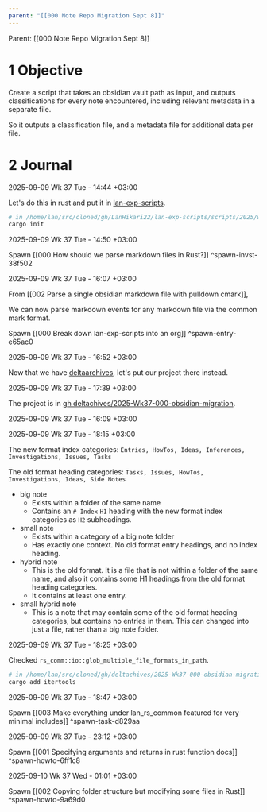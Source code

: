 ```yaml
---
parent: "[[000 Note Repo Migration Sept 8]]"
---
```

Parent: [[000 Note Repo Migration Sept 8]]

# 1 Objective

Create a script that takes an obsidian vault path as input, and outputs classifications for every note encountered, including relevant metadata in a separate file. 

So it outputs a classification file, and a metadata file for additional data per file.

# 2 Journal

2025-09-09 Wk 37 Tue - 14:44 +03:00

Let's do this in rust and put it in [lan-exp-scripts](https://github.com/LanHikari22/lan-exp-scripts).

```sh
# in /home/lan/src/cloned/gh/LanHikari22/lan-exp-scripts/scripts/2025/weekly/Wk37-000-obsidian-vault-migration-rs/migration_rs
cargo init
```

2025-09-09 Wk 37 Tue - 14:50 +03:00

Spawn [[000 How should we parse markdown files in Rust?]] ^spawn-invst-38f502

2025-09-09 Wk 37 Tue - 16:07 +03:00

From [[002 Parse a single obsidian markdown file with pulldown cmark]],

We can now parse markdown events for any markdown file via the common mark format.

Spawn [[000 Break down lan-exp-scripts into an org]] ^spawn-entry-e65ac0

2025-09-09 Wk 37 Tue - 16:52 +03:00

Now that we have [deltaarchives](https://github.com/deltachives), let's put our project there instead.

2025-09-09 Wk 37 Tue - 17:39 +03:00

The project is in [gh deltachives/2025-Wk37-000-obsidian-migration](https://github.com/deltachives/2025-Wk37-000-obsidian-migration).

2025-09-09 Wk 37 Tue - 16:09 +03:00

2025-09-09 Wk 37 Tue - 18:15 +03:00

The new format index categories: `Entries, HowTos, Ideas, Inferences, Investigations, Issues, Tasks`

The old format heading categories: `Tasks, Issues, HowTos, Investigations, Ideas, Side Notes`

- big note
	- Exists within a folder of the same name
	- Contains an `# Index` `H1` heading with the new format index categories as `H2` subheadings.
- small note
	- Exists within a category of a big note folder
	- Has exactly one context. No old format entry headings, and no Index heading.
- hybrid note
	- This is the old format. It is a file that is not within a folder of the same name, and also it contains some H1 headings from the old format heading categories.
	- It contains at least one entry.
- small hybrid note
	- This is a note that may contain some of the old format heading categories, but contains no entries in them. This can changed into just a file, rather than a big note folder.

2025-09-09 Wk 37 Tue - 18:25 +03:00

Checked `rs_comm::io::glob_multiple_file_formats_in_path`. 

```sh
# in /home/lan/src/cloned/gh/deltachives/2025-Wk37-000-obsidian-migration
cargo add itertools
```

2025-09-09 Wk 37 Tue - 18:47 +03:00

Spawn [[003 Make everything under lan_rs_common featured for very minimal includes]] ^spawn-task-d829aa

2025-09-09 Wk 37 Tue - 23:12 +03:00

Spawn [[001 Specifying arguments and returns in rust function docs]] ^spawn-howto-6ff1c8

2025-09-10 Wk 37 Wed - 01:01 +03:00

Spawn [[002 Copying folder structure but modifying some files in Rust]] ^spawn-howto-9a69d0

